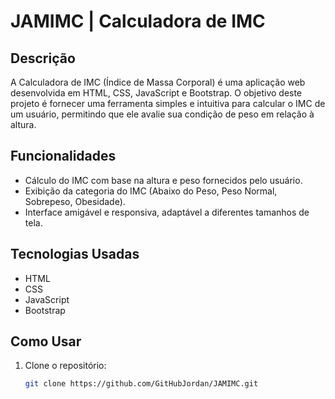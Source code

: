 # JAMIMC | Calculadora de IMC

## Descrição
A Calculadora de IMC (Índice de Massa Corporal) é uma aplicação web desenvolvida em HTML, CSS, JavaScript e Bootstrap. O objetivo deste projeto é fornecer uma ferramenta simples e intuitiva para calcular o IMC de um usuário, permitindo que ele avalie sua condição de peso em relação à altura.

## Funcionalidades
- Cálculo do IMC com base na altura e peso fornecidos pelo usuário.
- Exibição da categoria do IMC (Abaixo do Peso, Peso Normal, Sobrepeso, Obesidade).
- Interface amigável e responsiva, adaptável a diferentes tamanhos de tela.

## Tecnologias Usadas
- HTML
- CSS
- JavaScript
- Bootstrap

## Como Usar
1. Clone o repositório:
   ```bash
   git clone https://github.com/GitHubJordan/JAMIMC.git

